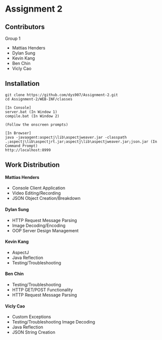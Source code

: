 # Assignment 2
## Contributors
Group 1
- Mattias Henders
- Dylan Sung
- Kevin Kang
- Ben Chin
- Vicly Cao

## Installation 

```
git clone https://github.com/dys907/Assignment-2.git
cd Assignment-2/WEB-INF/classes
```
```
[In Console]
server.bat (In Window 1)
compile.bat (In Window 2)

(Follow the onscreen prompts)
```
```
[In Browser]
java -javaagent:aspectj\lib\aspectjweaver.jar -classpath .;aspectj\lib\aspectjrt.jar;aspectj\lib\aspectjweaver.jar;json.jar (In Command Prompt) 
http://localhost:8999
```

## Work Distribution

#### Mattias Henders
- Console Client Application
- Video Editing/Recording
- JSON Object Creation/Breakdown 
#### Dylan Sung
- HTTP Request Message Parsing
- Image Decoding/Encoding
- OOP Server Design Management 
#### Kevin Kang
- AspectJ
- Java Reflection
- Testing/Troubleshooting

#### Ben Chin
- Testing/Troubleshooting
- HTTP GET/POST Functionality
- HTTP Request Message Parsing
#### Vicly Cao
- Custom Exceptions
- Testing/Troubleshooting Image Decoding
- Java Reflection
- JSON String Creation

